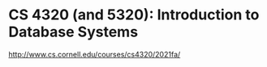 # CS 4320 (and 5320): Introduction to Database Systems


http://www.cs.cornell.edu/courses/cs4320/2021fa/